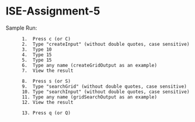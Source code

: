 # ISE-Assignment-5

Sample Run:

          1.  Press c (or C)
          2.  Type "createInput" (without double quotes, case sensitive)
          3.  Type 10
          4.  Type 15
          5.  Type 15
          6.  Type any name (createGridOutput as an example)
          7.  View the result
<!---
-->
          8.  Press s (or S)
          9.  Type "searchGrid" (without double quotes, case sensitive)
          10. Type "searchInput" (without double quotes, case sensitive)
          11. Type any name (gridSearchOutput as an example)
          12. View the result
<!---
-->
          13. Press q (or Q)
